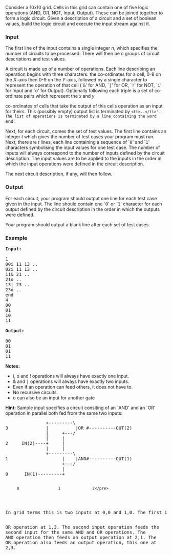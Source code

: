 <p>Consider a  10x10  grid. Cells in this grid can contain one of
five logic operations (AND, OR, NOT,
Input, Output). These can be joined together to form a logic circuit.
Given a description of a circuit
and a set of boolean values, build the logic circuit and execute the input
stream against it.
</p><p>
</p><h3>Input</h3>
<p>The first line of the input contains a single integer <i>n</i>, which specifies the number of circuits to be
processed. There will then be <i>n</i> groups of circuit descriptions and test values.
</p><p>
</p><p>
A circuit is made up of a number of operations. Each line describing an operation begins with three
characters: the co-ordinates for a cell, 0-9 on the <i>X</i>-axis then 0-9 on the <i>Y</i>-axis, followed by a single
character to represent the operation of that cell (`<tt>&amp;</tt>' for AND, `<tt>|</tt>' for OR,
`<tt>!</tt>' for NOT, `<tt>i</tt>' for Input and `<tt>o</tt>'
for Output). Optionally following each triple is a set of co-ordinate
pairs which represent the <i>x</i> and <i>y</i>

co-ordinates of cells that take the output of this cells operation as an input for theirs. This (possibly
empty) output list is terminated by `<tt>..</tt>'. The list of operations is terminated by a line containing the
word `<tt>end</tt>'.
</p>
<p>
Next, for each circuit, comes the set of test values. The first line contains
an integer <i>t</i> which gives the number of test cases your program must run. Next, there are <i>t</i> lines, each line containing a
sequence of `<tt>0</tt>' and `<tt>1</tt>' characters symbolising the input values for one test case. The number of inputs will always correspond to the number of inputs defined by the circuit description. The input
values are to be applied to the inputs in the order in which the input
operations were defined in the circuit description.
</p>
<p>
The next circuit description, if any, will then follow.
</p><p>
</p><h3>Output</h3>
<p>For each circuit, your program should output one line for each test case given in the input. The line
should contain one `<tt>0</tt>' or `<tt>1</tt>' character for each output defined by the circuit description in the order in
which the outputs were defined.
</p><p>
</p><p>
Your program should output a blank line after each set of test cases.
</p><p>
</p><h3>Example</h3>

<pre><b>Input:</b>

1
00i 11 13 ..
02i 11 13 ..
11&amp; 21 ..
21o ..
13| 23 ..
23o ..
end
4
00
01
10
11

<b>Output:</b>

00
01
01
11
</pre>
<p>
<b>Notes:</b>
</p><ul><li> i, o and ! operations will always have exactly one input.</li><li> &amp; and <tt>|</tt> operations will always have exactly two inputs.</li><li> Even if an operation can feed others, it does not have to.</li><li> No recursive circuits.</li><li> o can also be an input for another gate

</li></ul>
<p>
</p><p>
</p><p>
<b>Hint:</b>
Sample input specifies a circuit consiting of an `AND' and an `OR' operation
in parallel both fed from the same two inputs:
</p><p>
</p><pre>               +---------\
3              |          |OR #----------OUT(2)
               |     +---/
               |     |
2     IN(2)----+     |
               |     |
               +---------\
1                    |    |AND#----------OUT(1)
                     +---/
                     |
0      IN(1)---------+

         0                 1              2</pre>
<p>
In grid terms this is two inputs at 0,0 and 1,0. The first input feeds the <tt>AND</tt> operation at 1,1 and the

<tt>OR</tt> operation at 1,3. The second input operation feeds the second input for the same <tt>AND</tt> and <tt>OR</tt>
operations. The <tt>AND</tt> operation then feeds an output operation at 2,1. The <tt>OR</tt> operation also feeds an output operation, this one at 2,3.
</p><p>
</p>